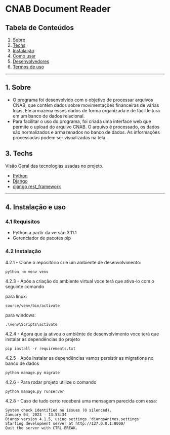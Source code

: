 # CNAB Document Reader

## Tabela de Conteúdos

1. [Sobre](#sobre)
2. [Techs](#techs)
3. [Instalação](#install)
4. [Como usar](#comousar)
5. [Desenvolvedores](#devs)
6. [Termos de uso](#terms)


---

<a name="sobre"></a>

## 1. Sobre

- O programa foi desenvolvido com o objetivo de processar arquivos CNAB, que contêm dados sobre movimentações financeiras de várias lojas. Ele armazena esses dados de forma organizada e de fácil leitura em um banco de dados relacional. 
- Para facilitar o uso do programa, foi criada uma interface web que permite o upload do arquivo CNAB. O arquivo é processado, os dados são normalizados e armazenados no banco de dados. As informações processadas podem ser visualizadas na tela.

<a name="techs"></a>

## 3. Techs

Visão Geral das tecnologias usadas no projeto.

- [Python](https://docs.python.org/3/)
- [Django](https://www.djangoproject.com/)
- [django rest_framework](https://www.django-rest-framework.org/)


---
<a align="left" name="techs"></a>

<a name="install"></a>

## 4. Instalação e uso

### 4.1 Requisitos

- Python a partir da versão 3.11.1
- Gerenciador de pacotes pip

### 4.2 Instalação

4.2.1 - Clone o repositório crie um ambiente de desenvolvimento:
 ```
 python -m venv venv
 ```
 
 4.2.3 - Após a criação do ambiente virtual voce terá que ativa-lo com o seguinte comando
 
 para linux:
 ```
 source/venv/bin/activate
 ```
 
 para windows:
 ```
 .\venv\Scripts\activate
 ```
 
 4.2.4 - Agora que ja ativou o ambiênte de desenvolvimento voce terá que instalar as dependências do projeto
```
pip install -r requirements.txt
```

4.2.5 - Após instalar as dependências vamos persistir as migrations no banco de dados
```
python manage.py migrate
```

4.2.6 - Para rodar projeto utilize o comando 
```
python manage.py runserver
``` 

4.2.8 - Caso de tudo certo receberá uma mensagem parecida com essa:

```
System check identified no issues (0 silenced).
January 04, 2023 - 13:53:34
Django version 4.1.5, using settings 'djangoAnimes.settings'
Starting development server at http://127.0.0.1:8000/
Quit the server with CTRL-BREAK.
```


